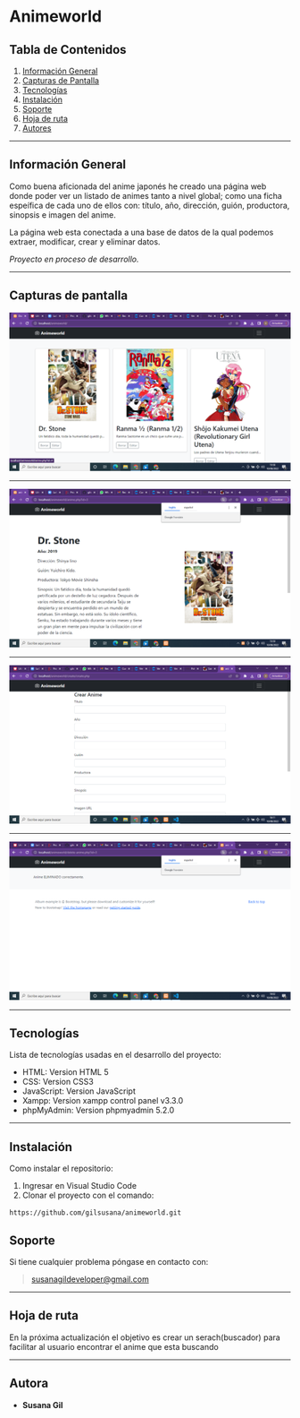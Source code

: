 # Animeworld

## Tabla de Contenidos
1. [Información General](#información-general)
2. [Capturas de Pantalla](#capturas-de-pantalla)
3. [Tecnologías](#tecnologías)
4. [Instalación](#instalación)
5. [Soporte](#soporte)
6. [Hoja de ruta](#hoja-de-ruta)
7. [Autores](#autores)

***
## Información General

Como buena aficionada del anime japonés he creado una página web donde poder ver un listado de animes tanto a nivel global; como una ficha espeífica de cada uno de ellos con: título, año, dirección, guión, productora, sinopsis e imagen del anime.

La página web esta conectada a una base de datos de la qual podemos extraer, modificar, crear y eliminar datos.

*Proyecto en proceso de desarrollo.*   

***

## Capturas de pantalla

![index.png](/img/index.png)
***
![anime.png](/img/anime.png)
***
![crear.png](/img/crear.png)
***
![eliminar.png](/img/eliminar.png)
***


## Tecnologías
Lista de tecnologías usadas en el desarrollo del proyecto:
* HTML: Version HTML 5 
* CSS: Version CSS3
* JavaScript: Version JavaScript
* Xampp: Version xampp control panel v3.3.0
* phpMyAdmin: Version phpmyadmin 5.2.0
***

## Instalación

Como instalar el repositorio:

1. Ingresar en Visual Studio Code
2.  Clonar el proyecto con el comando: 
 ``` 
https://github.com/gilsusana/animeworld.git

```

## Soporte

Si tiene cualquier problema póngase en contacto con: 
> susanagildeveloper@gmail.com
***

## Hoja de ruta

En la próxima actualización el objetivo es crear un serach(buscador) para facilitar al usuario encontrar el anime que esta buscando
***

## Autora

* **Susana Gil** 



